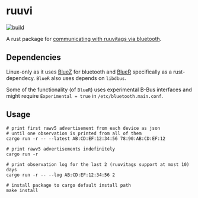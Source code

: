 # ruuvi

[![build](https://github.com/paasim/ruuvi/workflows/build/badge.svg)](https://github.com/paasim/ruuvi/actions)

A rust package for [communicating with ruuvitags via bluetooth](https://docs.ruuvi.com/).

Dependencies
------------

Linux-only as it uses [BlueZ](https://github.com/bluez/bluez) for bluetooth and [BlueR](https://crates.io/crates/bluer) specifically as a rust-dependecy. `BlueR` also uses depends on `libdbus`.

Some of the functionality (of `BlueR`) uses experimental B-Bus interfaces and might require `Experimental = true` in `/etc/bluetooth.main.conf`.

Usage
-----

    # print first rawv5 advertisement from each device as json
    # until one observation is printed from all of them
    cargo run -r -- --latest AB:CD:EF:12:34:56 78:90:AB:CD:EF:12

    # print rawv5 advertisements indefinitely
    cargo run -r

    # print observation log for the last 2 (ruuvitags support at most 10) days
    cargo run -r -- --log AB:CD:EF:12:34:56 2

    # install package to cargo default install path
    make install
